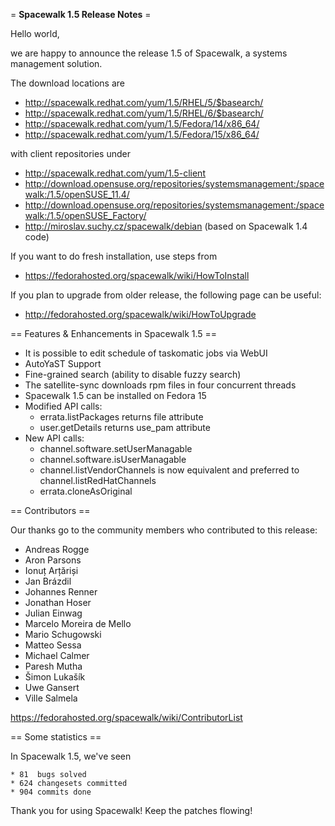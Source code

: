 = __Spacewalk 1.5 Release Notes__ =

Hello world, 

we are happy to announce the release 1.5 of Spacewalk, a systems
management solution.

The download locations are

  * http://spacewalk.redhat.com/yum/1.5/RHEL/5/$basearch/ 
  * http://spacewalk.redhat.com/yum/1.5/RHEL/6/$basearch/ 
  * http://spacewalk.redhat.com/yum/1.5/Fedora/14/x86_64/ 
  * http://spacewalk.redhat.com/yum/1.5/Fedora/15/x86_64/ 

with client repositories under 

  * http://spacewalk.redhat.com/yum/1.5-client
  * http://download.opensuse.org/repositories/systemsmanagement:/spacewalk:/1.5/openSUSE_11.4/
  * http://download.opensuse.org/repositories/systemsmanagement:/spacewalk:/1.5/openSUSE_Factory/
  * http://miroslav.suchy.cz/spacewalk/debian (based on Spacewalk 1.4 code)

If you want to do fresh installation, use steps from

  * https://fedorahosted.org/spacewalk/wiki/HowToInstall 

If you plan to upgrade from older release, the following page
can be useful:

  * http://fedorahosted.org/spacewalk/wiki/HowToUpgrade 


== Features & Enhancements in Spacewalk 1.5 ==

  * It is possible to edit schedule of taskomatic jobs via WebUI
  * AutoYaST Support
  * Fine-grained search (ability to disable fuzzy search)
  * The satellite-sync downloads rpm files in four concurrent threads 
  * Spacewalk 1.5 can be installed on Fedora 15
  * Modified API calls:
     * errata.listPackages returns file attribute
     * user.getDetails returns use_pam attribute
  * New API calls:
     * channel.software.setUserManagable
     * channel.software.isUserManagable
     * channel.listVendorChannels is now equivalent and preferred to channel.listRedHatChannels
     * errata.cloneAsOriginal


== Contributors ==

Our thanks go to the community members who contributed to this release: 

  * Andreas Rogge
  * Aron Parsons
  * Ionuț Arțăriși
  * Jan Brázdil
  * Johannes Renner
  * Jonathan Hoser
  * Julian Einwag
  * Marcelo Moreira de Mello
  * Mario Schugowski
  * Matteo Sessa
  * Michael Calmer
  * Paresh Mutha
  * Šimon Lukašík
  * Uwe Gansert
  * Ville Salmela

https://fedorahosted.org/spacewalk/wiki/ContributorList 


== Some statistics ==

In Spacewalk 1.5, we've seen

    * 81  bugs solved 
    * 624 changesets committed 
    * 904 commits done 


Thank you for using Spacewalk! Keep the patches flowing!